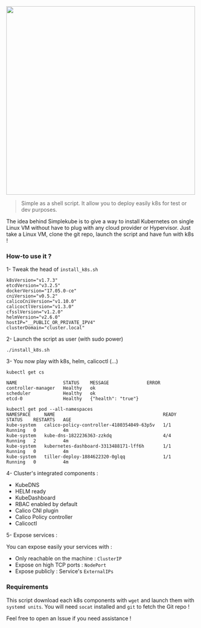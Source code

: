 <img src="https://i.imgur.com/gMGVimd.png" width="500">

> Simple as a shell script. It allow you to deploy easily k8s for test or dev purposes.

The idea behind Simplekube is to give a way to install Kubernetes on single Linux VM without have to plug with any cloud provider or Hypervisor. Just take a Linux VM, clone the git repo, launch the script and have fun with k8s !

### How-to use it ?

1- Tweak the head of `install_k8s.sh`
 
 ```
k8sVersion="v1.7.3"
etcdVersion="v3.2.5"
dockerVersion="17.05.0-ce"
cniVersion="v0.5.2"
calicoCniVersion="v1.10.0"
calicoctlVersion="v1.3.0"
cfsslVersion="v1.2.0"
helmVersion="v2.6.0"
hostIP="__PUBLIC_OR_PRIVATE_IPV4"
clusterDomain="cluster.local"
 ```
2- Launch the script as user (with sudo power)

`./install_k8s.sh`

3- You now play with k8s, helm, calicoctl (...)

```
kubectl get cs 

NAME                 STATUS    MESSAGE              ERROR
controller-manager   Healthy   ok
scheduler            Healthy   ok
etcd-0               Healthy   {"health": "true"}

kubectl get pod --all-namespaces
NAMESPACE     NAME                                        READY     STATUS    RESTARTS   AGE
kube-system   calico-policy-controller-4180354049-63p5v   1/1       Running   0          4m
kube-system   kube-dns-1822236363-zzkdq                   4/4       Running   2          4m
kube-system   kubernetes-dashboard-3313488171-lff6h       1/1       Running   0          4m
kube-system   tiller-deploy-1884622320-0glqq              1/1       Running   0          4m
```
4- Cluster's integrated components :

  - KubeDNS
  - HELM ready
  - KubeDashboard
  - RBAC enabled by default
  - Calico CNI plugin
  - Calico Policy controller 
  - Calicoctl

5- Expose services :

You can expose easily your services with :

  - Only reachable on the machine : `ClusterIP`
  - Expose on high TCP ports : `NodePort`
  - Expose publicly : Service's `ExternalIPs`

### Requirements

This script download each k8s components with `wget` and launch them with `systemd units`. 
You will need `socat` installed and `git` to fetch the Git repo !

Feel free to open an Issue if you need assistance !

